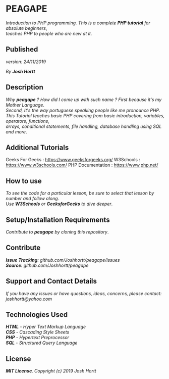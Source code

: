 # PEAGAPE

_Introduction to PHP programming. This is a complete **PHP tutorial** for absolute beginners_,<br/>
_teaches PHP to people who are new at it_.

## Published
_version: 24/11/2019_<br/>

_By **Josh Hortt**_

## Description

_Why **peagape** ? How did I come up with such name ? First because it's my Mother Language_.<br/>
_Second, It's the way portuguese speaking people like me pronounce PHP_.<br/>
_This Tutorial teaches basic PHP covering from basic introduction, variables, operators, functions_,<br/>
_arrays, conditional statements, file handling, database handling using SQL and more_.

## Additional Tutorials

Geeks For Geeks : https://www.geeksforgeeks.org/ 
W3Schools : https://www.w3schools.com/ 
PHP Documentation : https://www.php.net/


## How to use
_To see the code for a particular lesson, be sure to select that lesson by number and follow along_.<br/>
_Use **W3Schools** or **GeeksforGeeks** to dive deeper_.

## Setup/Installation Requirements

_Contribute to **peagape** by cloning this repository_.

## Contribute

_**Issue Tracking**: github.com/Joshhortt/peagape/issues_<br/>
_**Source**: github.com/Joshhortt/peagape_

## Support and Contact Details

_If you have any issues or have questions, ideas, concerns, please contact: joshhortt@yahoo.com_

## Technologies Used

_**HTML** - Hyper Text Markup Language_<br/>
_**CSS** - Cascading Style Sheets_<br/>
_**PHP** - Hypertext Preprocessor_</br>
_**SQL** - Structured Query Language_

## License

_**MIT License**. Copyright (c) 2019 Josh Hortt_